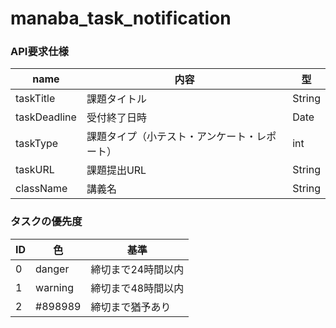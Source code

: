 # manaba_task_notification

### API要求仕様
| name | 内容 | 型 |
| -- | -- | -- |
| taskTitle | 課題タイトル | String |
| taskDeadline | 受付終了日時 | Date |
| taskType | 課題タイプ（小テスト・アンケート・レポート） | int |
| taskURL | 課題提出URL | String |
| className | 講義名 | String |

### タスクの優先度
| ID | 色 | 基準 |
| -- | -- | -- |
| 0 | danger | 締切まで24時間以内 |
| 1 | warning | 締切まで48時間以内 |
| 2 | #898989 | 締切まで猶予あり |
